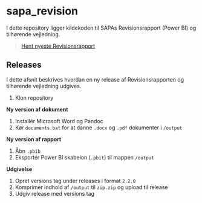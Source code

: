 # sapa_revision


I dette repository ligger kildekoden til SAPAs Revisionsrapport (Power BI) og tilhørende vejledning.

> [Hent nyeste Revisionsrapport](https://github.com/kombit/sapa_revision/releases/latest/download/zip.zip)

## Releases

I dette afsnit beskrives hvordan en ny release af Revisionsrapporten og tilhørende vejledning udgives.

1. Klon repository

__Ny version af dokument__

1. Installér Microsoft Word og Pandoc
2. Kør `documents.bat` for at danne `.docx` og `.pdf` dokumenter i `/output`

__Ny version af rapport__

1. Åbn `.pbib`
2. Eksportér Power BI skabelon (`.pbit`) til mappen `/output`

__Udgivelse__

1. Opret versions tag under releases i format `2.2.0`
2. Komprimer indhold af `/output` til `zip.zip` og upload til release
3. Udgiv release med versions tag